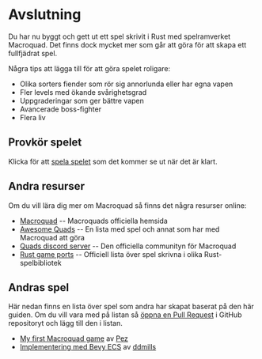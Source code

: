 # Avslutning

Du har nu byggt och gett ut ett spel skrivit i Rust med spelramverket
Macroquad. Det finns dock mycket mer som går att göra för att skapa ett
fullfjädrat spel.

Några tips att lägga till för att göra spelet roligare:

* Olika sorters fiender som rör sig annorlunda eller har egna vapen
* Fler levels med ökande svårighetsgrad
* Uppgraderingar som ger bättre vapen
* Avancerade boss-fighter
* Flera liv

<div class="noprint no-page-break">

## Provkör spelet

Klicka för att <a href="game.html" target="_blank"
onclick="window.open(this.href, '_blank', 'toolbar=no,location=no,status=no,menubar=no,scrollbars=yes,resizable=yes,width=640,height=480'); return false;">spela spelet</a>
som det kommer se ut när det är klart.

</div>

## Andra resurser

Om du vill lära dig mer om Macroquad så finns det några resurser online:

* [Macroquad](https://macroquad.rs) -- Macroquads officiella hemsida
* [Awesome Quads](https://github.com/ozkriff/awesome-quads) -- En lista med spel och annat som har med Macroquad att göra
* [Quads discord server](https://discord.gg/WfEp6ut) -- Den officiella communityn för Macroquad 
* [Rust game ports](https://github.com/rust-gamedev/rust-game-ports) -- Officiell lista över spel skrivna i olika Rust-spelbibliotek

## Andras spel

Här nedan finns en lista över spel som andra har skapat baserat på den här
guiden. Om du vill vara med på listan så 
[öppna en Pull Request](https://github.com/ollej/macroquad-introduktion/blob/main/macroquad-introduction-book-english/src/wrapup.md)
i GitHub repositoryt och lägg till den i listan.

* [My first Macroquad game](https://pez.github.io/my-first-macroquad-game/) av [Pez](https://www.github.com/pez)
* [Implementering med Bevy ECS](https://github.com/ddmills/macroquad-book) av [ddmills](https://github.com/ddmills)

